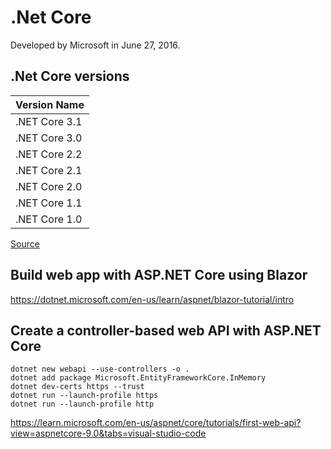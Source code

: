 # .Net Core

Developed by Microsoft in June 27, 2016.

## .Net Core versions

|   Version Name      |
|---------------------|
| .NET Core 3.1       |
| .NET Core 3.0       |
| .NET Core 2.2       |
| .NET Core 2.1       |
| .NET Core 2.0       |
| .NET Core 1.1       |
| .NET Core 1.0       |

[Source](https://dotnet.microsoft.com/en-us/platform/support/policy/dotnet-core)

## Build web app with ASP.NET Core using Blazor

https://dotnet.microsoft.com/en-us/learn/aspnet/blazor-tutorial/intro

## Create a controller-based web API with ASP.NET Core

```shell
dotnet new webapi --use-controllers -o .
dotnet add package Microsoft.EntityFrameworkCore.InMemory
dotnet dev-certs https --trust
dotnet run --launch-profile https
dotnet run --launch-profile http
```

https://learn.microsoft.com/en-us/aspnet/core/tutorials/first-web-api?view=aspnetcore-9.0&tabs=visual-studio-code
